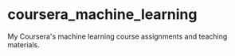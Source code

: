 # coursera_machine_learning
My Coursera's machine learning course assignments and teaching materials.
